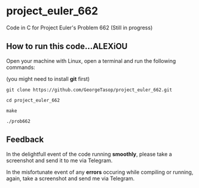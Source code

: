# project_euler_662
Code in C for Project Euler's Problem 662
(Still in progress)


## How to run this code...ALEXiOU
Open your machine with Linux, open a terminal and run the following commands:

(you might need to install **git** first)

`git clone https://github.com/GeorgeTasop/project_euler_662.git`

`cd project_euler_662`

`make`

`./prob662`

## Feedback
In the delightfull event of the code running **smoothly**, please take a screenshot and send it to me via Telegram.

In the misfortunate event of any **errors** occuring while compiling or running, again, take a screenshot and send me via Telegram.
